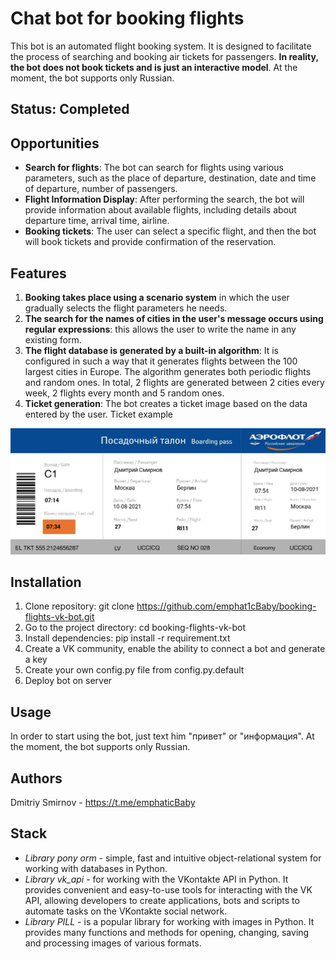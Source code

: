 # Chat bot for booking flights

This bot is an automated flight booking system. It is designed to facilitate the process of searching and booking air tickets for passengers. **In reality, the bot does not book tickets and is just an interactive model**. At the moment, the bot supports only Russian.

## Status: Completed

## Opportunities

- **Search for flights**: The bot can search for flights using various parameters, such as the place of departure, destination, date and time of departure, number of passengers.
- **Flight Information Display**: After performing the search, the bot will provide information about available flights, including details about departure time, arrival time, airline.
- **Booking tickets**: The user can select a specific flight, and then the bot will book tickets and provide confirmation of the reservation.

## Features
1. **Booking takes place using a scenario system** in which the user gradually selects the flight parameters he needs.
2. **The search for the names of cities in the user's message occurs using regular expressions**: this allows the user to write the name in any existing form.
3. **The flight database is generated by a built-in algorithm**: It is configured in such a way that it generates flights between the 100 largest cities in Europe. The algorithm generates both periodic flights and random ones. In total, 2 flights are generated between 2 cities every week, 2 flights every month and 5 random ones.
4. **Ticket generation**: The bot creates a ticket image based on the data entered by the user. Ticket example

![Ticket image](files/ticket_example.png)

## Installation
1. Clone repository: git clone https://github.com/emphat1cBaby/booking-flights-vk-bot.git
2. Go to the project directory: cd booking-flights-vk-bot
3. Install dependencies: pip install -r requirement.txt
4. Create a VK community, enable the ability to connect a bot and generate a key
5. Create your own config.py file from config.py.default
6. Deploy bot on server

## Usage

In order to start using the bot, just text him "привет" or "информация". At the moment, the bot supports only Russian.

## Authors

Dmitriy Smirnov - https://t.me/emphaticBaby

## Stack

- *Library pony orm* - simple, fast and intuitive object-relational system for working with databases in Python.
- *Library vk_api* -  for working with the VKontakte API in Python. It provides convenient and easy-to-use tools for interacting with the VK API, allowing developers to create applications, bots and scripts to automate tasks on the VKontakte social network.
- *Library PILL* - is a popular library for working with images in Python. It provides many functions and methods for opening, changing, saving and processing images of various formats.
